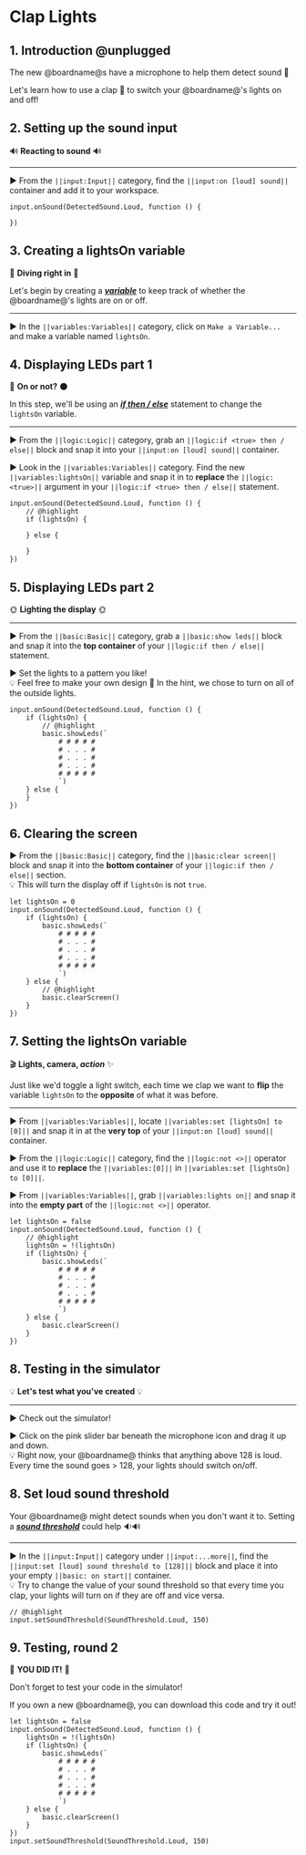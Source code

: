 # Clap Lights

## 1. Introduction @unplugged

The new @boardname@s have a microphone to help them detect sound 🎤

Let's learn how to use a clap 👏 to switch your @boardname@'s lights on and off! 

## 2. Setting up the sound input

🔊 **Reacting to sound** 🔊

---

► From the ``||input:Input||`` category, find the ``||input:on [loud] sound||`` container and add it to your workspace.

```blocks
input.onSound(DetectedSound.Loud, function () {

})
```

## 3. Creating a lightsOn variable

🤿 **Diving right in** 🤿

Let's begin by creating a [__*variable*__](#variable "a holder for information that may change") to keep track of whether the @boardname@'s lights are on or off.

---

► In the ``||variables:Variables||`` category, click on ``Make a Variable...`` and make a variable named ``lightsOn``.

## 4. Displaying LEDs part 1

🔆 **On or not?** 🌑

In this step, we'll be using an [__*if then / else*__](#ifthenelse "runs some code if a Boolean condition is true and different code if the condition is false") statement to change the ``lightsOn`` variable.

---

► From the ``||logic:Logic||`` category, grab an ``||logic:if <true> then / else||`` block and snap it into your ``||input:on [loud] sound||`` container.

► Look in the ``||variables:Variables||`` category. Find the new ``||variables:lightsOn||`` variable and snap it in to **replace** the ``||logic:<true>||`` argument in your ``||logic:if <true> then / else||`` statement.

```blocks
input.onSound(DetectedSound.Loud, function () {
    // @highlight
    if (lightsOn) {
    	
    } else {
    	
    }
})
```

## 5. Displaying LEDs part 2

🌞 **Lighting the display** 🌞

---

► From the ``||basic:Basic||`` category, grab a ``||basic:show leds||`` block and snap it into the **top container** of your ``||logic:if then / else||`` statement.

► Set the lights to a pattern you like!  
💡 Feel free to make your own design 🎨 In the hint, we chose to turn on all of the outside lights.

```blocks
input.onSound(DetectedSound.Loud, function () {
    if (lightsOn) {
        // @highlight
    	basic.showLeds(`
            # # # # #
            # . . . #
            # . . . #
            # . . . #
            # # # # #
            `)
    } else {
    }
})
```

## 6. Clearing the screen

► From the ``||basic:Basic||`` category, find the ``||basic:clear screen||`` block and snap it into the **bottom container** of your ``||logic:if then / else||`` section.  
💡 This will turn the display off if ``lightsOn`` is not ``true``.

```blocks
let lightsOn = 0
input.onSound(DetectedSound.Loud, function () {
    if (lightsOn) {
    	basic.showLeds(`
            # # # # #
            # . . . #
            # . . . #
            # . . . #
            # # # # #
            `)
    } else {
        // @highlight
    	basic.clearScreen()
    }
})
```

## 7. Setting the lightsOn variable

🎬 **Lights, camera, _action_** ✨

Just like we'd toggle a light switch, each time we clap we want to **flip** the variable ``lightsOn`` to the **opposite** of what it was before.

---

► From ``||variables:Variables||``, locate ``||variables:set [lightsOn] to [0]||`` and snap it in at the **very top** of your ``||input:on [loud] sound||`` container.

► From the ``||logic:Logic||`` category, find the ``||logic:not <>||`` operator and use it to **replace** the ``||variables:[0]||`` in ``||variables:set [lightsOn] to [0]||``.

► From ``||variables:Variables||``, grab ``||variables:lights on||`` and snap it into the **empty part** of the ``||logic:not <>||`` operator.

```blocks
let lightsOn = false
input.onSound(DetectedSound.Loud, function () {
    // @highlight
    lightsOn = !(lightsOn)
    if (lightsOn) {
    	basic.showLeds(`
            # # # # #
            # . . . #
            # . . . #
            # . . . #
            # # # # #
            `)
    } else {
    	basic.clearScreen()
    }
})
```

## 8. Testing in the simulator

💡 **Let's test what you've created** 💡

---

► Check out the simulator!

► Click on the pink slider bar beneath the microphone icon and drag it up and down.  
💡 Right now, your @boardname@ thinks that anything above 128 is loud. Every time the sound goes > 128, your lights should switch on/off.

## 8. Set loud sound threshold

Your @boardname@ might detect sounds when you don't want it to. Setting a [__*sound threshold*__](#soundThreshold "a number for how loud a sound needs to be to trigger an event. 0 = silence to 255 = maximum noise") could help 🔉🔊

---

► In the ``||input:Input||`` category under ``||input:...more||``, find the ``||input:set [loud] sound threshold to [128]||`` block and place it into your empty ``||basic: on start||`` container.  
💡 Try to change the value of your sound threshold so that every time you clap, your lights will turn on if they are off and vice versa.

```blocks
// @highlight
input.setSoundThreshold(SoundThreshold.Loud, 150)
```

## 9. Testing, round 2

👏 **YOU DID IT!** 👏

Don't forget to test your code in the simulator!

If you own a new @boardname@, you can download this code and try it out!

```blocks
let lightsOn = false
input.onSound(DetectedSound.Loud, function () {
    lightsOn = !(lightsOn)
    if (lightsOn) {
    	basic.showLeds(`
            # # # # #
            # . . . #
            # . . . #
            # . . . #
            # # # # #
            `)
    } else {
    	basic.clearScreen()
    }
})
input.setSoundThreshold(SoundThreshold.Loud, 150)
```